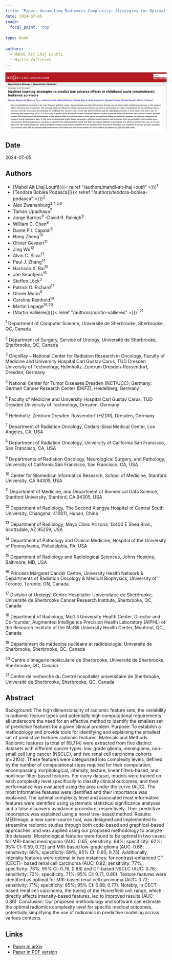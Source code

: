 ```yaml
---
title: "Paper: Unraveling Radiomics Complexity: Strategies for Optimal Simplicity in Predictive Modeling"
date: 2024-07-05
image:
  focal_point: 'top'

type: book

authors:
  - Mahdi Ait Lhaj Loutfi
  - Martin Vallières
---
```


![arXiv](featured.png)

## Date

2024-07-05

## Authors

  - [Mahdi Ait Lhaj Loutfi]({{< relref "/authors/mahdi-ait-lhaj-loutfi" >}})<sup>1</sup>
  - [Teodora Boblea Podasca]({{< relref "/authors/teodora-boblea-podasca" >}})<sup>2</sup>
  - Alex Zwanenburg<sup>3,4,5,6</sup>
  - Taman Upadhaya<sup>7</sup>
  - Jorge Barrios<sup>8</sup>
  -David R. Raleigh<sup>9</sup>
  - William C. Chen<sup>8</sup>
  - Dante P.I. Capaldi<sup>8</sup>
  - Hong Zheng<sup>10</sup>
  - Olivier Gevaert<sup>11</sup>
  - Jing Wu<sup>12</sup>
  - Alvin C. Silva<sup>13</sup>
  - Paul J. Zhang<sup>14</sup>
  - Harrison X. Bai<sup>15</sup>
  - Jan Seuntjens<sup>16</sup>
  - Steffen Löck<sup>3</sup>
  - Patrick O. Richard<sup>17</sup>
  - Olivier Morin<sup>8</sup>
  - Caroline Reinhold<sup>18</sup>
  - Martin Lepage<sup>19,20</sup>
  - [Martin Vallières]({{< relref "/authors/martin-vallieres" >}})<sup>1,21</sup>

<sup>1</sup> Department of Computer Science, Université de Sherbrooke, Sherbrooke, QC, Canada

<sup>2</sup> Department of Surgery, Service of Urology, Université de Sherbrooke, Sherbrooke, QC, Canada

<sup>3</sup> OncoRay – National Center for Radiation Research in Oncology, Faculty of Medicine and University Hospital Carl Gustav Carus, TUD Dresden University of Technology, Helmholtz-Zentrum Dresden-Rossendorf, Dresden, Germany

<sup>4</sup> National Center for Tumor Diseases Dresden (NCT/UCC), Germany: German Cancer Research Center (DKFZ), Heidelberg, Germany

<sup>5</sup> Faculty of Medicine and University Hospital Carl Gustav Carus, TUD Dresden University of Technology, Dresden, Germany

<sup>6</sup> Helmholtz-Zentrum Dresden-Rossendorf (HZDR), Dresden, Germany

<sup>7</sup> Department of Radiation Oncology, Cedars-Sinai Medical Center, Los Angeles, CA, USA

<sup>8</sup> Department of Radiation Oncology, University of California San Francisco, San Francisco, CA, USA

<sup>9</sup> Departments of Radiation Oncology, Neurological Surgery, and Pathology, University of California San Francisco, San Francisco, CA, USA

<sup>10</sup> Center for Biomedical Informatics Research, School of Medicine, Stanford University, CA 94305, USA

<sup>11</sup> Department of Medicine, and Department of Biomedical Data Science, Stanford University, Stanford, CA 94305, USA

<sup>12</sup> Department of Radiology, The Second Xiangya Hospital of Central South University, Changsha, 410011, Hunan, China

<sup>13</sup> Department of Radiology, Mayo Clinic Arizona, 13400 E Shea Blvd., Scottsdale, AZ 85259, USA

<sup>14</sup> Department of Pathology and Clinical Medicine, Hospital of the University of Pennsylvania, Philadelphia, PA, USA

<sup>15</sup> Department of Radiology and Radiological Sciences, Johns Hopkins, Baltimore, MD, USA

<sup>16</sup> Princess Margaret Cancer Centre, University Health Network & Departments of Radiation Oncology & Medical Biophysics, University of Toronto, Toronto, ON, Canada.

<sup>17</sup> Division of Urology, Centre Hospitalier Universitaire de Sherbrooke; Université de Sherbrooke Cancer Research Institute, Sherbrooke, QC, Canada

<sup>18</sup> Department of Radiology, McGill University Health Center, Director and Co-founder, Augmented Intelligence Precision Health Laboratory (AIPHL) of the Research Institute of the McGill University Health Center, Montreal, QC, Canada

<sup>19</sup> Département de médecine nucléaire et radiobiologie, Université de Sherbrooke, Sherbrooke, QC, Canada

<sup>20</sup> Centre d’imagerie moléculaire de Sherbrooke, Université de Sherbrooke, Sherbrooke, QC, Canada

<sup>21</sup> Centre de recherche du Centre hospitalier universitaire de Sherbrooke, Université de Sherbrooke, Sherbrooke, QC, Canada


## Abstract

  Background: The high dimensionality of radiomic feature sets, the variability in radiomic feature types and potentially high computational requirements all underscore the need for an effective method to identify the smallest set of predictive features for a given clinical problem. Purpose: To establish a methodology and provide tools for identifying and explaining the smallest set of predictive features radiomic features. Materials and Methods: Radiomic features (a total of 89,714) were extracted from five distinct datasets with different cancer types: low-grade glioma, meningioma, non-small cell lung cancer (NSCLC), and two renal cell carcinoma cohorts (n=2104). These features were categorized into complexity levels, defined by the number of computational steps required for their computation, encompassing morphological, intensity, texture, linear filters-based, and nonlinear filter-based features. For every dataset, models were trained on each complexity level specifically to classify clinical outcomes, and their performance was evaluated using the area under the curve (AUC). The most informative features were identified and their importance was explained. The optimal complexity level and associated most informative features were identified using systematic statistical significance analyses and a false discovery avoidance procedure, respectively. Their predictive importance was explained using a novel tree-based method. Results: MEDimage, a new open-source tool, was designed and implemented to streamline radiomic studies through both code-based and graphical-based approaches, and was applied using our proposed methodology to analyze the datasets. Morphological features were found to be optimal in two cases: for MRI-based meningioma (AUC: 0.65; sensitivity: 64%; specificity: 62%; 95% CI: 0.59, 0.72) and MRI-based low-grade glioma (AUC: 0.68; sensitivity: 68%; specificity: 69%; 95% CI: 0.60, 0.75). Additionally, intensity features were optimal in two instances: for contrast-enhanced CT (CECT)- based renal cell carcinoma (AUC: 0.82; sensitivity: 77%; specificity: 78%; 95% CI: 0.76, 0.88) and CT-based NSCLC (AUC: 0.76; sensitivity: 73%; specificity: 71%; 95% CI: 0.71, 0.80). Texture features were identified as optimal for MRI-based renal cell carcinoma (AUC: 0.72; sensitivity: 71%; specificity: 65%; 95% CI: 0.68, 0.77). Notably, in CECT-based renal cell carcinoma, the tuning of the Hounsfield unit range, which directly affects intensity-based features, led to improved results (AUC: 0.86). Conclusion: Our proposed methodology and software can estimate the optimal radiomics complexity level for specific medical outcomes, potentially simplifying the use of radiomics in predictive modeling across various contexts.


## Links

  - [Paper in arXiv](https://arxiv.org/abs/2407.04888)
  - [Paper in PDF version](https://arxiv.org/pdf/2407.04888)
